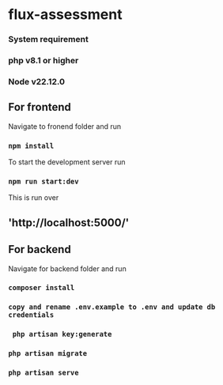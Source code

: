 # flux-assessment

### System requirement

### php v8.1 or higher

### Node v22.12.0

## For frontend

Navigate to fronend folder and run

### `npm install`

To start the development server run

### `npm run start:dev`

This is run over

## 'http://localhost:5000/'

## For backend

Navigate for backend folder and run

### `composer install`

### `copy and rename .env.example to .env and update db credentials`

### ` php artisan key:generate`

### `php artisan migrate`

### `php artisan serve`
